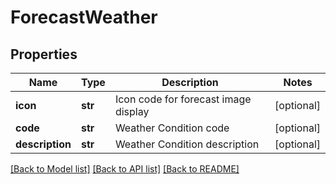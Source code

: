 # ForecastWeather


## Properties
Name | Type | Description | Notes
------------ | ------------- | ------------- | -------------
**icon** | **str** | Icon code for forecast image display | [optional] 
**code** | **str** | Weather Condition code | [optional] 
**description** | **str** | Weather Condition description | [optional] 

[[Back to Model list]](../README.md#documentation-for-models) [[Back to API list]](../README.md#documentation-for-api-endpoints) [[Back to README]](../README.md)


